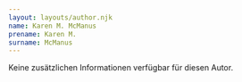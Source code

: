 ```yaml
---
layout: layouts/author.njk
name: Karen M. McManus
prename: Karen M.
surname: McManus
---
```

Keine zusätzlichen Informationen verfügbar für diesen Autor.
